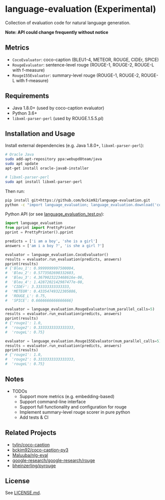 # language-evaluation (Experimental)
Collection of evaluation code for natural language generation.

**Note: API could change frequently without notice**

## Metrics
- `CocoEvaluator`: coco-caption (BLEU1-4, METEOR, ROUGE, CIDEr, SPICE)
- `RougeEvaluator`: sentence-level rouge (ROUGE-1, ROUGE-2, ROUGE-L with f-measure)
- `Rouge155Evaluator`: summary-level rouge (ROUGE-1, ROUGE-2, ROUGE-L with f-measure)

## Requirements
- Java 1.8.0+ (used by coco-caption evaluator)
- Python 3.6+
- `libxml-parser-perl` (used by ROUGE.1.5.5.pl)

## Installation and Usage

Install external dependencies (e.g. Java 1.8.0+, `libxml-parser-perl`):
```bash
# Oracle Java
sudo add-apt-repository ppa:webupd8team/java
sudo apt update
apt-get install oracle-java8-installer

# libxml-parser-perl
sudo apt install libxml-parser-perl
```

Then run:
```bash
pip install git+https://github.com/bckim92/language-evaluation.git
python -c "import language_evaluation; language_evaluation.download('coco')"
```

Python API (or see [language_evaluation_test.py](https://github.com/bckim92/language-evaluation/blob/master/language_evaluation_test.py)):
```python
import language_evaluation
from pprint import PrettyPrinter
pprint = PrettyPrinter().pprint

predicts = ['i am a boy', 'she is a girl']
answers = ['am i a boy ?', 'is she a girl ?']

evaluator = language_evaluation.CocoEvaluator()
results = evaluator.run_evaluation(predicts, answers)
pprint(results)
# {'Bleu_1': 0.9999999997500004,
#  'Bleu_2': 0.5773502690332603,
#  'Bleu_3': 4.3679023223468616e-06,
#  'Bleu_4': 1.4287202142987477e-08,
#  'CIDEr': 3.333333333333333,
#  'METEOR': 0.43354749322305886,
#  'ROUGE_L': 0.75,
#  'SPICE': 0.6666666666666666}

evaluator = language_evaluation.RougeEvaluator(num_parallel_calls=5)
results = evaluator.run_evaluation(predicts, answers)
pprint(results)
# {'rouge1': 1.0,
#  'rouge2': 0.3333333333333333,
#  'rougeL': 0.75}

evaluator = language_evaluation.Rouge155Evaluator(num_parallel_calls=5)
results = evaluator.run_evaluation(predicts, answers)
pprint(results)
# {'rouge1': 1.0,
#  'rouge2': 0.3333333333333333,
#  'rougeL': 0.75}
```

## Notes
- TODOs
  - Support more metrics (e.g. embedding-based)
  - Support command-line interface
  - Support full functionality and configuration for rouge
  - Implement summary-level rouge scorer in pure python
  - Add tests & CI

## Related Projects
- [tylin/coco-caption](https://github.com/tylin/coco-caption)
- [bckim92/coco-caption-py3](https://github.com/bckim92/coco-caption-py3)
- [Maluuba/nlg-eval](https://github.com/Maluuba/nlg-eval)
- [google-research/google-research/rouge](https://github.com/google-research/google-research/tree/master/rouge)
- [bheinzerling/pyrouge](https://github.com/bheinzerling/pyrouge)

## License
See [LICENSE.md](LICENSE.md).
